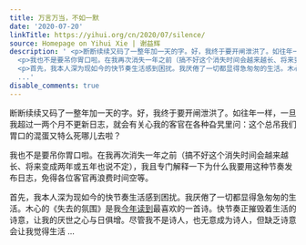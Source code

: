 ```yaml
---
title: 万言万当，不如一默
date: '2020-07-20'
linkTitle: https://yihui.org/cn/2020/07/silence/
source: Homepage on Yihui Xie | 谢益辉
description: ' <p>断断续续又码了一整年加一天的字。好，我终于要开闸泄洪了。如往年一样，一旦我超过一两个月不更新日志，就会有关心我的客官在各种旮旯里问：这个总吊我们胃口的混蛋又特么死哪儿去啦？</p>
  <p>我也不是要吊你胃口啦。在我再次消失一年之前（搞不好这个消失时间会越来越长、将来变成两年或五年也说不定），我且专门解释一下为什么我要用这种节奏发布日志，免得各位客官再浪费时间空等。</p>
  <p>首先，我本人深为现如今的快节奏生活感到困扰。我厌倦了一切都显得急匆匆的生活。木心的《失去的氛围》是我<a href="https://yihui.org/cn/2020/02/old-acquaintance/">今年读到</a>最喜欢的一首诗。快节奏正摧毁着生活的诗意，让我的厌世之心与日俱增。尽管我不是诗人，也无意成为诗人，但缺乏诗意会让我觉得生活
  ...'
disable_comments: true
---
```

 <p>断断续续又码了一整年加一天的字。好，我终于要开闸泄洪了。如往年一样，一旦我超过一两个月不更新日志，就会有关心我的客官在各种旮旯里问：这个总吊我们胃口的混蛋又特么死哪儿去啦？</p> <p>我也不是要吊你胃口啦。在我再次消失一年之前（搞不好这个消失时间会越来越长、将来变成两年或五年也说不定），我且专门解释一下为什么我要用这种节奏发布日志，免得各位客官再浪费时间空等。</p> <p>首先，我本人深为现如今的快节奏生活感到困扰。我厌倦了一切都显得急匆匆的生活。木心的《失去的氛围》是我<a href="https://yihui.org/cn/2020/02/old-acquaintance/">今年读到</a>最喜欢的一首诗。快节奏正摧毁着生活的诗意，让我的厌世之心与日俱增。尽管我不是诗人，也无意成为诗人，但缺乏诗意会让我觉得生活 ...
